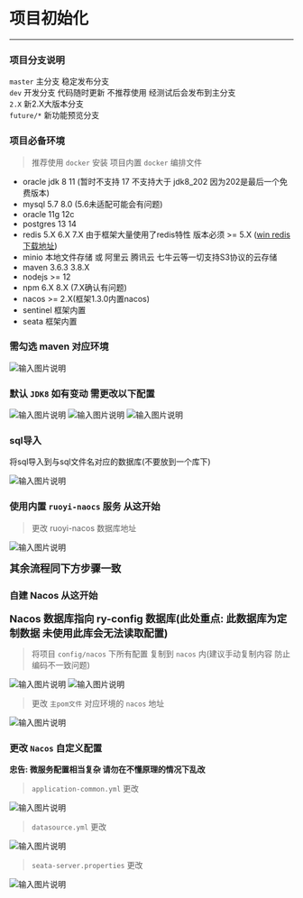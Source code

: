 # 项目初始化
- - -
### 项目分支说明
`master` 主分支 稳定发布分支<br>
`dev` 开发分支 代码随时更新 不推荐使用 经测试后会发布到主分支<br>
`2.X` 新2.X大版本分支<br>
`future/*` 新功能预览分支

### 项目必备环境
> 推荐使用 `docker` 安装 项目内置 `docker` 编排文件

* oracle jdk 8 11 (暂时不支持 17 不支持大于 jdk8_202 因为202是最后一个免费版本)
* mysql 5.7 8.0 (5.6未适配可能会有问题)
* oracle 11g 12c
* postgres 13 14
* redis 5.X 6.X 7.X 由于框架大量使用了redis特性 版本必须 >= 5.X ([win redis 下载地址](https://github.com/zkteco-home/redis-windows))
* minio 本地文件存储 或 阿里云 腾讯云 七牛云等一切支持S3协议的云存储
* maven 3.6.3 3.8.X
* nodejs >= 12
* npm 6.X 8.X (7.X确认有问题)
* nacos >= 2.X(框架1.3.0内置nacos)
* sentinel 框架内置
* seata 框架内置

### 需勾选 maven 对应环境
![输入图片说明](https://foruda.gitee.com/images/1678976284045210056/a2f28d33_1766278.png "屏幕截图")

### 默认 `JDK8` 如有变动 需更改以下配置

![输入图片说明](https://foruda.gitee.com/images/1686813181851830778/2dd7954c_1766278.png "屏幕截图")
![输入图片说明](https://foruda.gitee.com/images/1686813189749486666/c526486c_1766278.png "屏幕截图")
![输入图片说明](https://foruda.gitee.com/images/1686813196981178511/cd218705_1766278.png "屏幕截图")

### sql导入
将sql导入到与sql文件名对应的数据库(不要放到一个库下)<br>

![输入图片说明](https://foruda.gitee.com/images/1678981513725772842/8097a816_1766278.png "屏幕截图")

### 使用内置 `ruoyi-naocs` 服务 从这开始

> 更改 ruoyi-nacos 数据库地址

![输入图片说明](https://foruda.gitee.com/images/1664422006264405180/cac5afc6_1766278.png "屏幕截图")

<font size="4">**其余流程同下方步骤一致**</font>

### 自建 Nacos 从这开始

<font size="4">**Nacos 数据库指向 ry-config 数据库(此处重点: 此数据库为定制数据 未使用此库会无法读取配置)**</font>

> 将项目 `config/nacos` 下所有配置 复制到 `nacos` 内(建议手动复制内容 防止编码不一致问题)

![输入图片说明](https://foruda.gitee.com/images/1678979826345958752/913142c9_1766278.png "屏幕截图")
![输入图片说明](https://foruda.gitee.com/images/1678979856705927770/75cc1e8c_1766278.png "屏幕截图")

> 更改 `主pom文件` 对应环境的 `nacos` 地址

![输入图片说明](https://foruda.gitee.com/images/1678979881888833924/7e6a191f_1766278.png "屏幕截图")

### 更改 `Nacos` 自定义配置

**忠告: 微服务配置相当复杂 请勿在不懂原理的情况下乱改**

> `application-common.yml` 更改

![输入图片说明](https://foruda.gitee.com/images/1678979889410167794/100db4ab_1766278.png "屏幕截图")

> `datasource.yml` 更改

![输入图片说明](https://foruda.gitee.com/images/1678979894464784408/0d020c07_1766278.png "屏幕截图")

> `seata-server.properties` 更改

![输入图片说明](https://foruda.gitee.com/images/1678979902433843257/12da2839_1766278.png "屏幕截图")

